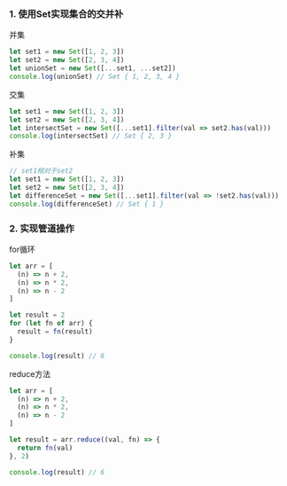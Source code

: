 ### 1. 使用Set实现集合的交并补

并集

```javascript
let set1 = new Set([1, 2, 3])
let set2 = new Set([2, 3, 4])
let unionSet = new Set([...set1, ...set2])
console.log(unionSet) // Set { 1, 2, 3, 4 }
```

交集

```javascript
let set1 = new Set([1, 2, 3])
let set2 = new Set([2, 3, 4])
let intersectSet = new Set([...set1].filter(val => set2.has(val)))
console.log(intersectSet) // Set { 2, 3 }
```

补集

```javascript
// set1相对于set2
let set1 = new Set([1, 2, 3])
let set2 = new Set([2, 3, 4])
let differenceSet = new Set([...set1].filter(val => !set2.has(val)))
console.log(differenceSet) // Set { 1 }
```

### 2. 实现管道操作

for循环

```javascript
let arr = [
  (n) => n + 2,
  (n) => n * 2,
  (n) => n - 2
]

let result = 2
for (let fn of arr) {
  result = fn(result)
}

console.log(result) // 6
```

reduce方法

```javascript
let arr = [
  (n) => n + 2,
  (n) => n * 2,
  (n) => n - 2
]

let result = arr.reduce((val, fn) => {
  return fn(val)
}, 2)

console.log(result) // 6
```

